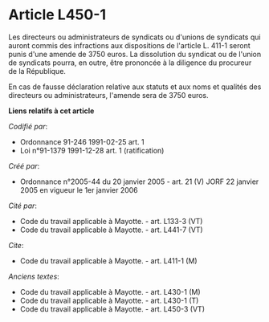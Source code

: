 # Article L450-1

Les directeurs ou administrateurs de syndicats ou d'unions de syndicats qui auront commis des infractions aux dispositions de
l'article L. 411-1 seront punis d'une amende de 3750 euros. La dissolution du syndicat ou de l'union de syndicats pourra, en
outre, être prononcée à la diligence du procureur de la République.

En cas de fausse déclaration relative aux statuts et aux noms et qualités des directeurs ou administrateurs, l'amende sera de
3750 euros.

**Liens relatifs à cet article**

_Codifié par_:

  - Ordonnance 91-246 1991-02-25 art. 1
  - Loi n°91-1379 1991-12-28 art. 1 (ratification)

_Créé par_:

  - Ordonnance n°2005-44 du 20 janvier 2005 - art. 21 (V) JORF 22 janvier 2005 en vigueur le 1er janvier 2006

_Cité par_:

  - Code du travail applicable à Mayotte. - art. L133-3 (VT)
  - Code du travail applicable à Mayotte. - art. L441-7 (VT)

_Cite_:

  - Code du travail applicable à Mayotte. - art. L411-1 (M)

_Anciens textes_:

  - Code du travail applicable à Mayotte. - art. L430-1 (M)
  - Code du travail applicable à Mayotte. - art. L430-1 (T)
  - Code du travail applicable à Mayotte. - art. L450-3 (VT)
